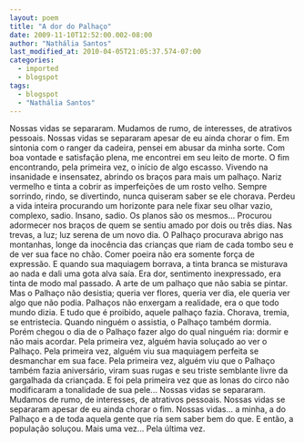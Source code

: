 ```yaml
---
layout: poem
title: "A dor do Palhaço"
date: 2009-11-10T12:52:00.002-08:00
author: "Nathália Santos"
last_modified_at: 2010-04-05T21:05:37.574-07:00
categories:
  - imported
  - blogspot
tags:
  - blogspot
  - "Nathália Santos"
---
```


Nossas vidas se separaram. Mudamos de rumo, de interesses, de atrativos pessoais. Nossas vidas se separaram apesar de eu ainda chorar o fim. Em sintonia com o ranger da cadeira, pensei em abusar da minha sorte. Com boa vontade e satisfação plena, me encontrei em seu leito de morte. O fim encontrando, pela primeira vez, o início de algo escasso. Vivendo na insanidade e insensatez, abrindo os braços para mais um palhaço. Nariz vermelho e tinta a cobrir as imperfeições de um rosto velho. Sempre sorrindo, rindo, se divertindo, nunca quiseram saber se ele chorava. Perdeu a vida inteira procurando um horizonte para nele fixar seu olhar vazio, complexo, sadio.
Insano, sadio. Os planos são os mesmos... Procurou adormecer nos braços de quem se sentiu amado por dois ou três dias. Nas trevas, a luz; luz serena de um novo dia. O Palhaço procurava abrigo nas montanhas, longe da inocência das crianças que riam de cada tombo seu e de ver sua face no chão. Comer poeira não era somente força de expressão. 
E quando sua maquiagem borrava, a tinta branca se misturava ao nada e dali uma gota alva saía. Era dor, sentimento inexpressado, era tinta de modo mal passado. A arte de um palhaço que não sabia se pintar. Mas o Palhaço não desistia; queria ver flores, queria ver dia, ele queria ver algo que não podia. Palhaços não enxergam a realidade, era o que todo mundo dizia. 
E tudo que é proibido, aquele palhaço fazia. Chorava, tremia, se entristecia. Quando ninguém o assistia, o Palhaço também dormia. 
Porém chegou o dia de o Palhaço fazer algo do qual ninguém ria: dormir e não mais acordar. 
Pela primeira vez, alguém havia soluçado ao ver o Palhaço. Pela primeira vez, alguém viu sua maquiagem perfeita se desmanchar em sua face. Pela primeira vez, alguém viu que o Palhaço também fazia aniversário, viram suas rugas e seu triste semblante livre da gargalhada da criançada. E foi pela primeira vez que as lonas do circo não modificaram a tonalidade de sua pele...
Nossas vidas se separaram. Mudamos de rumo, de interesses, de atrativos pessoais. Nossas vidas se separaram apesar de eu ainda chorar o fim.
Nossas vidas... a minha, a do Palhaço e a de toda aquela gente que ria sem saber bem do que. E então, a população soluçou. Mais uma vez...
Pela última vez.